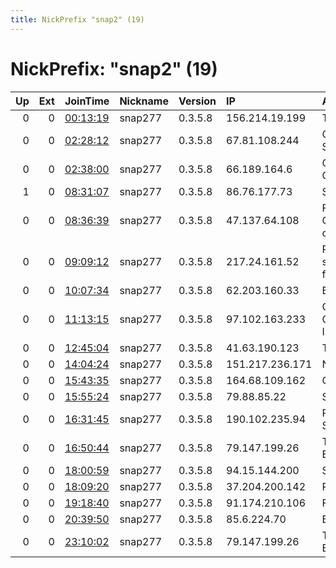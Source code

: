 ```yaml
---
title: NickPrefix "snap2" (19)
---
```


# NickPrefix: "snap2" (19)

|   Up |   Ext | JoinTime                                                                                            | Nickname   | Version   | IP              | AS                                       | CC   |   ORp |   Dirp | OS    | Contact   |   eFamMembers |
|-----:|------:|:----------------------------------------------------------------------------------------------------|:-----------|:----------|:----------------|:-----------------------------------------|:-----|------:|-------:|:------|:----------|--------------:|
|    0 |     0 | [00:13:19](https://metrics.torproject.org/rs.html#details/4B9D01078BF4D0C93DDC578F1A810B40D42FEEEF) | snap277    | 0.3.5.8   | 156.214.19.199  | TE-AS                                    | eg   | 36267 |      0 | Linux | None      |             1 |
|    0 |     0 | [02:28:12](https://metrics.torproject.org/rs.html#details/6CE10950F41305D0DA70CCA4E64ABE9764F901ED) | snap277    | 0.3.5.8   | 67.81.108.244   | Cablevision Systems Corp.                | us   | 46591 |      0 | Linux | None      |             1 |
|    0 |     0 | [02:38:00](https://metrics.torproject.org/rs.html#details/3CCC0F37D7CCD68364B7D9295C515627FE5044D8) | snap277    | 0.3.5.8   | 66.189.164.6    | Charter Communications                   | us   | 38777 |      0 | Linux | None      |             1 |
|    1 |     0 | [08:31:07](https://metrics.torproject.org/rs.html#details/9817E48250D67E69B9C403405A7F7E2DFAF24C15) | snap277    | 0.3.5.8   | 86.76.177.73    | SFR SA                                   | fr   | 40171 |      0 | Linux | None      |             1 |
|    0 |     0 | [08:36:39](https://metrics.torproject.org/rs.html#details/798A8854B559A4E7FDF891D0876DA7E885431EDC) | snap277    | 0.3.5.8   | 47.137.64.108   | Frontier Communications of America, Inc. | us   | 33753 |      0 | Linux | None      |             1 |
|    0 |     0 | [09:09:12](https://metrics.torproject.org/rs.html#details/AD85E314F8EA9A72251C2D0AC432BBAFBE45E7BC) | snap277    | 0.3.5.8   | 217.24.161.52   | Private Joint-stock Company farlep-inves | ua   | 35645 |      0 | Linux | None      |             1 |
|    0 |     0 | [10:07:34](https://metrics.torproject.org/rs.html#details/F537243CBA8924B6FAC757D6CC4DB44A8E79507B) | snap277    | 0.3.5.8   | 62.203.160.33   | Bluewin                                  | ch   | 45993 |      0 | Linux | None      |             1 |
|    0 |     0 | [11:13:15](https://metrics.torproject.org/rs.html#details/8E3BE384A19EA9BF50536D09D93CD9D5A4F253D7) | snap277    | 0.3.5.8   | 97.102.163.233  | Charter Communications, Inc              | us   | 33679 |      0 | Linux | None      |             1 |
|    0 |     0 | [12:45:04](https://metrics.torproject.org/rs.html#details/B622DB4058F9D7A24E0A90C597EEE11A341C8C7A) | snap277    | 0.3.5.8   | 41.63.190.123   | TVCaboAngola                             | ao   | 34991 |      0 | Linux | None      |             1 |
|    0 |     0 | [14:04:24](https://metrics.torproject.org/rs.html#details/9B441C0AFC88ABD250C10945873CE446D8A19AC9) | snap277    | 0.3.5.8   | 151.217.236.171 | None                                     | None | 33961 |      0 | Linux | None      |             1 |
|    0 |     0 | [15:43:35](https://metrics.torproject.org/rs.html#details/42D3087F49A2C312BC9D8FB5D4E49422290AC13A) | snap277    | 0.3.5.8   | 164.68.109.162  | Contabo GmbH                             | de   | 34827 |      0 | Linux | None      |             1 |
|    0 |     0 | [15:55:24](https://metrics.torproject.org/rs.html#details/11CA0BD050051B69BC49624DD6BF9DEB9273C4C5) | snap277    | 0.3.5.8   | 79.88.85.22     | SFR SA                                   | fr   | 33117 |      0 | Linux | None      |             1 |
|    0 |     0 | [16:31:45](https://metrics.torproject.org/rs.html#details/97BBDA97B8DF18A9B34922803761A6F9B21B33A9) | snap277    | 0.3.5.8   | 190.102.235.94  | Pacifico Cable SPA.                      | cl   | 42033 |      0 | Linux | None      |             1 |
|    0 |     0 | [16:50:44](https://metrics.torproject.org/rs.html#details/29CCA3078BAD19E779D724BD3579CD1053A33C8E) | snap277    | 0.3.5.8   | 79.147.199.26   | Telefonica De Espana                     | es   | 35731 |      0 | Linux | None      |             1 |
|    0 |     0 | [18:00:59](https://metrics.torproject.org/rs.html#details/8C60791E1DDD005E15E2FDB8C922FBE4D8F10F59) | snap277    | 0.3.5.8   | 94.15.144.200   | Sky UK Limited                           | gb   | 35647 |      0 | Linux | None      |             1 |
|    0 |     0 | [18:09:20](https://metrics.torproject.org/rs.html#details/D2253727F86922F99DF48781BA3757F9385B1704) | snap277    | 0.3.5.8   | 37.204.200.142  | Rostelecom                               | ru   | 41555 |      0 | Linux | None      |             1 |
|    0 |     0 | [19:18:40](https://metrics.torproject.org/rs.html#details/DAE5E571142B025A07293CADAECADEE4ACDEA6CC) | snap277    | 0.3.5.8   | 91.174.210.106  | Free SAS                                 | fr   | 34881 |      0 | Linux | None      |             1 |
|    0 |     0 | [20:39:50](https://metrics.torproject.org/rs.html#details/BA42518BBD0772654A91426294E6EFF399A1AF1B) | snap277    | 0.3.5.8   | 85.6.224.70     | Bluewin                                  | ch   | 40963 |      0 | Linux | None      |             1 |
|    0 |     0 | [23:10:02](https://metrics.torproject.org/rs.html#details/F79D968FE33597C7B623EBFEC033DC2991F1B6C5) | snap277    | 0.3.5.8   | 79.147.199.26   | Telefonica De Espana                     | es   | 34081 |      0 | Linux | None      |             1 |
